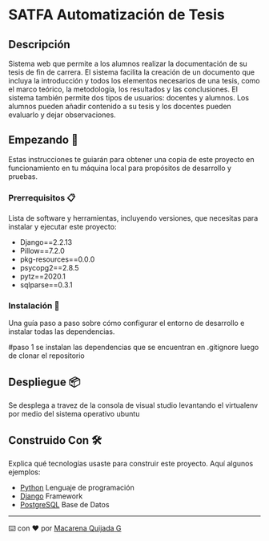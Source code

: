 # SATFA Automatización de Tesis

## Descripción 

Sistema web que permite a los alumnos realizar la documentación de su tesis de fin de carrera. El sistema facilita la creación de un documento que incluya la introducción y todos los elementos necesarios de una tesis, como el marco teórico, la metodología, los resultados y las conclusiones. El sistema también permite dos tipos de usuarios: docentes y alumnos. Los alumnos pueden añadir contenido a su tesis y los docentes pueden evaluarlo y dejar observaciones.

## Empezando 🚀

Estas instrucciones te guiarán para obtener una copia de este proyecto en funcionamiento en tu máquina local para propósitos de desarrollo y pruebas.

### Prerrequisitos 📋

Lista de software y herramientas, incluyendo versiones, que necesitas para instalar y ejecutar este proyecto:

- Django==2.2.13
- Pillow==7.2.0
- pkg-resources==0.0.0
- psycopg2==2.8.5
- pytz==2020.1
- sqlparse==0.3.1

        
### Instalación 🔧

Una guía paso a paso sobre cómo configurar el entorno de desarrollo e instalar todas las dependencias.

#paso 1
se instalan las dependencias que se encuentran en .gitignore luego de clonar el repositorio

## Despliegue 📦

Se desplega a travez de la consola de visual studio levantando el virtualenv por medio del sistema operativo ubuntu

## Construido Con 🛠️

Explica qué tecnologías usaste para construir este proyecto. Aquí algunos ejemplos:

- [Python](https://docs.python.org/es/3/tutorial/) Lenguaje de programación
- [Django](https://docs.djangoproject.com/es/5.0/) Framework
- [PostgreSQL](https://www.postgresql.org/docs/) Base de Datos

---

⌨️ con ❤️ por [Macarena Quijada G](https://github.com/MacarenaQuijadaG)
